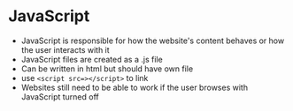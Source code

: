 # JavaScript

- JavaScript is responsible for how the website's content behaves or how the user interacts with it
- JavaScript files are created as a .js file
- Can be written in html but should have own file 
- use ```<script src=></script>``` to link
- Websites still need to be able to work if the user browses with JavaScript turned off

